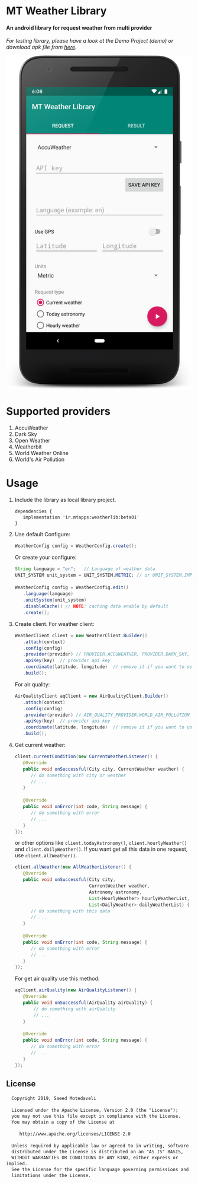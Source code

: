 # MT Weather Library
#### An android library for request weather from multi provider
*For testing library, please have a look at the Demo Project (demo) or download apk file from [here](https://github.com/SaeedMotedaveli/android-weather-library/releases/download/beta-01/android-weather-library-demo.apk).*

<img src="/assets/demo-preview.png" />

# Supported providers

1. AccuWeather
2. Dark Sky
3. Open Weather
4. Weatherbit
5. World Weather Online
6. World's Air Pollution

# Usage

1. Include the library as local library project.

   ```
   dependencies {
      implementation 'ir.mtapps:weatherlib:beta01'
   }
   ```

2. Use default Configure:

   ```java
   WeatherConfig config = WeatherConfig.create();
   ```

   Or create your configure:

   ```java
   String language = "en";   // Language of weather data
   UNIT_SYSTEM unit_system = UNIT_SYSTEM.METRIC; // or UNIT_SYSTEM.IMPERIAL. You can also change unit for every parameter.

   WeatherConfig config = WeatherConfig.edit()
      .language(language)
      .unitSystem(unit_system)
      .disableCache() // NOTE: caching data enable by default
      .create();
   ```

3. Create client. For weather client:

   ```java
   WeatherClient client = new WeatherClient.Builder()
      .attach(context)
      .config(config)
      .provider(provider) // PROVIDER.ACCUWEATHER, PROVIDER.DARK_SKY, ...
      .apiKey(key)  // provider api key
      .coordinate(latitude, longitude)  // remove it if you want to use GPS
      .build();
   ```

   For air quality:

   ```java
   AirQualityClient aqClient = new AirQualityClient.Builder()
      .attach(context)
      .config(config)
      .provider(provider) // AIR_QUALITY_PROVIDER.WORLD_AIR_POLLUTION
      .apiKey(key)  // provider api key
      .coordinate(latitude, longitude)  // remove it if you want to use GPS
      .build();
   ```

4. Get current weather:

   ```java
   client.currentCondition(new CurrentWeatherListener() {
      @Override
      public void onSuccessful(City city, CurrentWeather weather) {
         // do something with city or weather
         // ...
      }

      @Override
      public void onError(int code, String message) {
         // do something with error
         // ...
      }
   });
   ```

   or other options like ``` client.todayAstronomy() ```, ``` client.hourlyWeather() ``` and ``` client.dailyWeather() ```.
   If you want get all this data in one request, use ``` client.allWeather() ```.

   ```java
   client.allWeather(new AllWeatherListener() {
      @Override
      public void onSuccessful(City city,
                               CurrentWeather weather,
                               Astronomy astronomy,
                               List<HourlyWeather> hourlyWeatherList,
                               List<DailyWeather> dailyWeatherList) {
         // do something with this data
         // ...
      }

      @Override
      public void onError(int code, String message) {
         // do something with error
         // ...
      }
   });
   ```

   For get air quality use this method:

   ```java
   aqClient.airQuality(new AirQualityListener() {
      @Override
      public void onSuccessful(AirQuality airQuality) {
          // do something with airQuality
          // ...
      }

      @Override
      public void onError(int code, String message) {
         // do something with error
         // ...
      }
   });
   ```

  ## License

      Copyright 2019, Saeed Motedaveli

      Licensed under the Apache License, Version 2.0 (the "License");
      you may not use this file except in compliance with the License.
      You may obtain a copy of the License at

         http://www.apache.org/licenses/LICENSE-2.0

      Unless required by applicable law or agreed to in writing, software
      distributed under the License is distributed on an "AS IS" BASIS,
      WITHOUT WARRANTIES OR CONDITIONS OF ANY KIND, either express or implied.
      See the License for the specific language governing permissions and
      limitations under the License.
